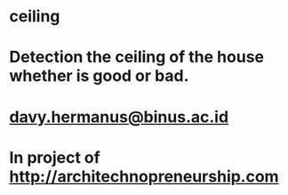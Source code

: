 # ceiling
# Detection the ceiling of the house whether is good or bad.
# davy.hermanus@binus.ac.id
# In project of http://architechnopreneurship.com
